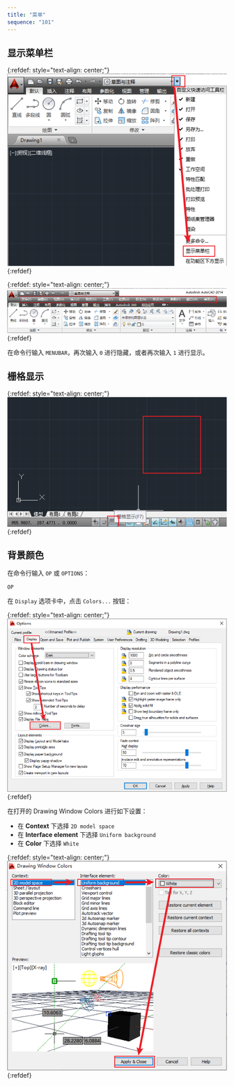 ```yaml
---
title: "菜单"
sequence: "101"
---
```


## 显示菜单栏

{:refdef: style="text-align: center;"}
![](/assets/images/cad/gui/gui-display-menu-bar.png)
{:refdef}

{:refdef: style="text-align: center;"}
![](/assets/images/cad/gui/gui-menu-bar.png)
{:refdef}

在命令行输入 `MENUBAR`，再次输入 `0` 进行隐藏，或者再次输入 `1` 进行显示。

## 栅格显示

{:refdef: style="text-align: center;"}
![](/assets/images/cad/gui/gui-show-grid.png)
{:refdef}

## 背景颜色

在命令行输入 `OP` 或 `OPTIONS`：

```text
OP
```

在 `Display` 选项卡中，点击 `Colors...` 按钮：

{:refdef: style="text-align: center;"}
![](/assets/images/cad/gui/gui-options-display-colors.png)
{:refdef}

在打开的 Drawing Window Colors 进行如下设置：

- 在 **Context** 下选择 `2D model space`
- 在 **Interface element** 下选择 `Uniform background`
- 在 **Color** 下选择 `White`

{:refdef: style="text-align: center;"}
![](/assets/images/cad/gui/gui-drawing-window-colors-2d-model-space-uniform-background-white.png)
{:refdef}

